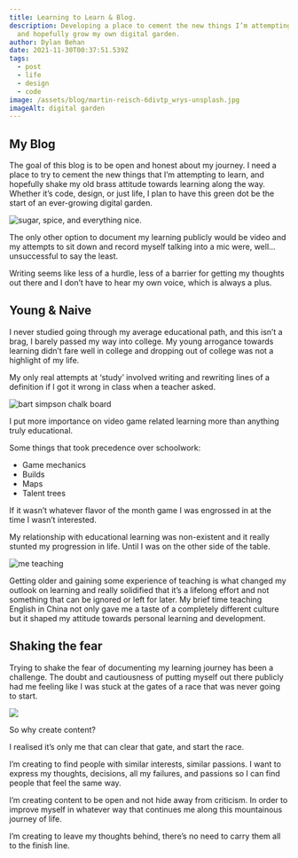 ```yaml
---
title: Learning to Learn & Blog.
description: Developing a place to cement the new things I’m attempting to learn
  and hopefully grow my own digital garden.
author: Dylan Behan
date: 2021-11-30T00:37:51.539Z
tags:
  - post
  - life
  - design
  - code
image: /assets/blog/martin-reisch-6divtp_wrys-unsplash.jpg
imageAlt: digital garden
---
```

## My Blog

The goal of this blog is to be open and honest about my journey. I need a place to try to cement the new things that I’m attempting to learn, and hopefully shake my old brass attitude towards learning along the way. Whether it’s code, design, or just life, I plan to have this green dot be the start of an ever-growing digital garden.

![sugar, spice, and everything nice.](/assets/blog/powerpuff-girls-sugar.gif)

The only other option to document my learning publicly would be video and my attempts to sit down and record myself talking into a mic were, well... unsuccessful to say the least.

Writing seems like less of a hurdle, less of a barrier for getting my thoughts out there and I don’t have to hear my own voice, which is always a plus.

## Young & Naive

I never studied going through my average educational path, and this isn’t a brag, I barely passed my way into college. My young arrogance towards learning didn’t fare well in college and dropping out of college was not a highlight of my life.

My only real attempts at ‘study’ involved writing and rewriting lines of a definition if I got it wrong in class when a teacher asked.

![bart simpson chalk board](/assets/blog/chalk.gif)

I put more importance on video game related learning more than anything truly educational.

Some things that took precedence over schoolwork:

* Game mechanics
* Builds
* Maps
* Talent trees

If it wasn’t whatever flavor of the month game I was engrossed in at the time I wasn’t interested.

My relationship with educational learning was non-existent and it really stunted my progression in life. Until I was on the other side of the table.

![me teaching](/assets/blog/lean.gif)

Getting older and gaining some experience of teaching is what changed my outlook on learning and really solidified that it’s a lifelong effort and not something that can be ignored or left for later. My brief time teaching English in China not only gave me a taste of a completely different culture but it shaped my attitude towards personal learning and development.

## Shaking the fear

Trying to shake the fear of documenting my learning journey has been a challenge. The doubt and cautiousness of putting myself out there publicly had me feeling like I was stuck at the gates of a race that was never going to start.

![](/assets/blog/ssx-tricky.gif)

So why create content?

I realised it’s only me that can clear that gate, and start the race.

I’m creating to find people with similar interests, similar passions. I want to express my thoughts, decisions, all my failures, and passions so I can find people that feel the same way.

I’m creating content to be open and not hide away from criticism. In order to improve myself in whatever way that continues me along this mountainous journey of life. 

I’m creating to leave my thoughts behind, there’s no need to carry them all to the finish line.